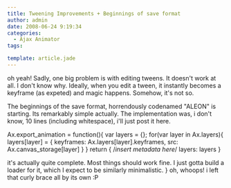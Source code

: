 ```yaml
---
title: Tweening Improvements + Beginnings of save format
author: admin
date: 2008-06-24 9:19:34
categories:
  - Ajax Animator
tags: 

template: article.jade
---
```


oh yeah! 
Sadly, one big problem is with editing tweens. It doesn't work at all. I don't know why. Ideally, when you edit a tween, it instantly becomes a keyframe (as expeted) and magic happens. Somehow, it's not so.

The beginnings of the save format, horrendously codenamed "ALEON" is starting. Its remarkably simple actually. The implementation was, i don't know, 10 lines (including whitespace), i'll just post it here.

Ax.export_animation = function(){
  var layers = {};
  for(var layer in Ax.layers){
    layers[layer] = {
      keyframes: Ax.layers[layer].keyframes,
      src: Ax.canvas_storage[layer]
    }
  }
  return {
    /*insert metadata here*/
    layers: layers
  }

it's actually quite complete. Most things should work fine. I just gotta build a loader for it, which I expect to be similarly minimalistic.
}
oh, whoops! i left that curly brace all by its own :P 
